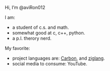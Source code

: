 Hi, I’m @aviRon012

I am:
- a student of c.s. and math.
- somewhat good at c, c++, python.
- a p.l. therory nerd.

My favorite:
- project languages are: [Carbon](https://github.com/carbon-language/carbon-lang), and [ziglang](https://github.com/ziglang/zig).
- social media to consume: YouTube.
